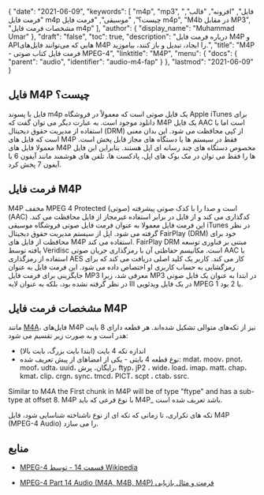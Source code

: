 {
  "date": "2021-06-09",
  "keywords": [
"m4p",
"mp3",
"فایل",
"افزونه",
"قالب",
"فرمت فایل m4p چیست؟",
"موسیقی",
"فرمت فایل m4p",
"M4b در مقابل MP3",
"مشخصات فرمت فایل m4p"
],
  "author": {
    "display_name": "Muhammad Umar"
},
  "draft": "false",
  "toc": true,
  "description": "درباره فرمت فایل M4P و APIهایی که می‌توانند فایل‌های M4P را ایجاد، تبدیل و باز کنند، بیاموزید.",
  "title": "M4P - فرمت فایل کتاب صوتی MPEG-4",
  "linktitle": "M4P",
  "menu": {
    "docs": {
      "parent": "audio",
      "identifier": "audio-m4-fap"
}
},
  "lastmod": "2021-06-09"
}

## فایل M4P چیست؟
فایل با پسوند m4p یک فایل صوتی است که معمولاً در فروشگاه Apple iTunes برای دانلود موجود است. به عبارت دیگر می توان گفت که M4P یک فایل AAC است اما با استفاده از مدیریت حقوق دیجیتال (DRM) از کپی محافظت می شود. این بدان معنی است که فایل های M4P فقط در سیستم ها یا دستگاه های مجاز قابل پخش است. معمولا فایل های M4P مخصوص دستگاه های چند رسانه ای اپل هستند. بنابراین این فایل ها را فقط می توان در مک بوک های اپل، پادکست ها، تلفن های هوشمند مانند آیفون 6 یا آیفون 7 پخش کرد.

## فرمت فایل M4P
M4P مخفف MPEG 4 Protected (صوتی) است و صدا را با کدک صوتی پیشرفته (AAC) کدگذاری می کند و از فایل در برابر استفاده غیرمجاز از فایل محافظت می کند. این فرمت فایل معمولا به عنوان فرمت فایل صوتی فروشگاه موسیقی iTunes در نظر گرفته می شود. اپل از سیستم مدیریت حقوق دیجیتال FairPlay (DRM) خود برای محافظت از فایل های M4P استفاده می کند. FairPlay DRM مبتنی بر فناوری توسعه یافته توسط Veridisc است. مکانیسم حفاظتی آن با رمزگذاری جریان صوتی AAC با استفاده از رمزگذاری AES کار می کند. کاربر یک کلید اصلی دریافت می کند که برای رمزگشایی به حساب کاربری او اختصاص داده می شود. این فرمت فایل به عنوان جایگزینی برای فرمت فایل MP3 معرفی شد، زیرا MP3 در ابتدا به عنوان یک فایل صوتی در نظر گرفته نشده بود، بلکه به عنوان لایه III در یک فایل ویدئویی MPEG 1 یا 2 بود.


## مشخصات فرمت فایل M4P

مانند [M4A](/audio/m4a/)، فایل‌های M4P نیز از تکه‌های متوالی تشکیل شده‌اند. هر قطعه دارای 8 بایت هدر است و به صورت زیر تقسیم می شود:
- اندازه تکه 4 بایت (ابتدا بایت بزرگ، بایت بالا)
- نوع قطعه 4 بایتی - یکی از امضاهای از پیش تعریف شده: mdat، moov، pnot، moof، udta، uuid، رایگان، پرش، ftyp، jP2 ، wide، load، imap، matt، chap، kmat، clip، crgn، sync، tmcd، PICT، scpt ، ctab، ssrc.

Similar to M4A the First chunk in M4P will be of type "ftype" and has a sub-type at offset 8. M4P با نوع فرعی که باید M4P_ باشد تعریف شده است.

تکه های تکراری، تا زمانی که تکه ای از نوع ناشناخته شناسایی شود، فایل M4P (MPEG-4 Audio) را می سازد.

## منابع ##

* [MPEG-4 قسمت 14 - توسط Wikipedia](https://en.wikipedia.org/wiki/MPEG-4_Part_14)

* [MPEG-4 Part 14 Audio (M4A, M4B, M4P) فرمت و مثال بازیابی](https://www.file-recovery.com/m4a-signature-format.htm)


